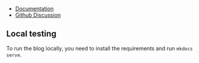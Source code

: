 
- [Documentation](https://obsidian-publisher.netlify.app/)
- [Github Discussion](https://github.com/ObsidianPublisher/obsidian-github-publisher/discussions)

## Local testing
To run the blog locally, you need to install the requirements and run `mkdocs serve`.